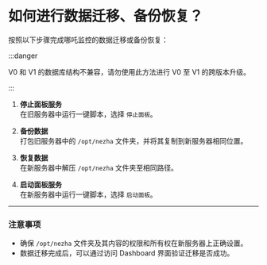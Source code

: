 # 如何进行数据迁移、备份恢复？

按照以下步骤完成哪吒监控的数据迁移或备份恢复：

:::danger

V0 和 V1 的数据库结构不兼容，请勿使用此方法进行 V0 至 V1 的跨版本升级。  

:::

1. **停止面板服务**  
   在旧服务器中运行一键脚本，选择 `停止面板`。

2. **备份数据**  
   打包旧服务器中的 `/opt/nezha` 文件夹，并将其复制到新服务器相同位置。

3. **恢复数据**  
   在新服务器中解压 `/opt/nezha` 文件夹至相同路径。

4. **启动面板服务**  
   在新服务器中运行一键脚本，选择 `启动面板`。

---

### 注意事项
- 确保 `/opt/nezha` 文件夹及其内容的权限和所有权在新服务器上正确设置。
- 数据迁移完成后，可以通过访问 Dashboard 界面验证迁移是否成功。
